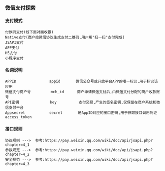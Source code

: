 ### 微信支付探索
####     支付模式
    付款码支付(线下面对面收银)
    Native支付(商户按微信协议生成支付二维码,用户用"扫一扫"支付完成)
    JSAPI支付
    APP支付
    H5支付
    小程序支付

####     名词说明
    APPID               appid       微信公众号或开放平台APP的唯一标识,用于标识该应用
    微信支付商户号         mch_id      商户申请微信支付后,由微信支付分配的商户收款账号
    API密钥              key          支付交易,产生的签名密钥,仅保留在商户系统和微信支付平台
    Appsecret           secret       是AppID对应的接口密码,用于获取接口调用凭证access_token
####    接口规则
    协议规则 --->  参考:https://pay.weixin.qq.com/wiki/doc/api/jsapi.php?chapter=4_1
    参数规定 --->  参考:https://pay.weixin.qq.com/wiki/doc/api/jsapi.php?chapter=4_2
    安全规范 --->  参考:https://pay.weixin.qq.com/wiki/doc/api/jsapi.php?chapter=4_3


